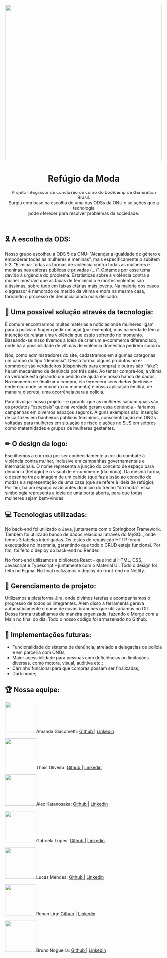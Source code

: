 <div align="center"><img width="500" src="https://github.com/ManGiaco/BancoDeImagens/blob/main/Ref%C3%BAgio%20da%20Moda/%C3%8Dcones/header%20refugio.png?raw=true"></div>

<h1 align="center"> <b> Refúgio da Moda </b> </h1>

<p align="center"> Projeto integrador de conclusão de curso do bootcamp da Generation Brasil. <br>  
Surgiu com base na escolha de uma das ODSs da ONU e soluções que a tecnologia <br>
pode oferecer para resolver problemas da sociedade. </p>
<br>

## 🎗 A escolha da ODS:  

Nosso grupo escolheu a ODS 5 da ONU: “Alcançar a igualdade de gênero e empoderar todas as mulheres e meninas", mais especificamente o subitem 5.2: “Eliminar todas as formas de violência contra todas as mulheres e meninas nas esferas públicas e privadas (...)”. Optamos por esse tema devido à urgência do problema. Estatísticas sobre a violência contra a mulher mostram que as taxas de feminicídio e mortes violentas são altíssimas, sobre tudo em faixas etárias mais jovens. Na maioria dos casos o agressor é namorado ou marido da vítima e mora na mesma casa, tornando o processo de denúncia ainda mais delicado.

## 🎇 Uma possível solução através da tecnologia: 

É comum encontrarmos muitas matérias e notícias onde mulheres ligam para a polícia e fingem pedir um açaí (por exemplo), mas na verdade têm a intenção de relatar uma violência que estão sofrendo no momento. Baseando-se nisso tivemos a ideia de criar um e-commerce diferenciado, onde há a possibilidade de vítimas de violência doméstica pedirem socorro. <br>

Nós, como administradores do site, cadastramos em algumas categorias um campo do tipo “denúncia”. Dessa forma, alguns produtos no e-commerce são verdadeiros (disponíveis para compra) e outros são “fake”: há um mecanismo de denúncia por trás dele. Ao tentar compra-los, a vítima na verdade está gerando um pedido de ajuda em nosso banco de dados. No momento de finalizar a compra, ela fornecerá seus dados (inclusive endereço onde se encontra no momento) e nossa aplicação emitirá, de maneira discreta, uma ocorrência para a polícia. <br>

Para divulgar nosso projeto – e garantir que as mulheres saibam quais são os produtos “especiais” que na verdade geram essa denúncia - faríamos campanhas em diversos espaços seguros. Alguns exemplos são: inserção de cartazes em banheiros públicos femininos, conscientização em ONGs voltadas para mulheres em situação de risco e ações no SUS em setores como maternidades e grupos de mulheres gestantes. 

## ✏ O design da logo: 

Escolhemos a cor roxa por ser conhecidamente a cor do combate à violência contra mulher, inclusive em campanhas governamentais e internacionais. O nome representa a junção do conceito de espaço para denúncia (Refúgio) e o visual de e-commerce (da moda). Da mesma forma, o desenho traz a imagem de um cabide (que faz alusão ao conceito de moda) e a representação de uma casa (que se refere à ideia de refúgio). Por fim, há um espaço vazio antes do início do trecho “da moda”: essa símbologia representa a ideia de uma porta aberta, para que todas mulheres sejam bem-vindas. 
 
## 💻 Tecnologias utilizadas: 

No back-end foi utilizado o Java, juntamente com o Springboot Framework. Também foi utilizado banco de dados relacional através do MySQL, onde temos 3 tabelas interligadas. Os testes de requisição HTTP foram executados no Insomnia, garantindo que todo o CRUD esteja funcional. Por fim, foi feito o deploy do back-end no Render. <br>

No front-end utilizamos a biblioteca React - que inclui HTML, CSS, Javascript e Typescript – juntamente com o Material UI. Todo o design foi feito no Figma. No final realizamos o deploy do front-end no Netlify. 


## 🎯 Gerenciamento de projeto: 

Utilizamos a plataforma Jira, onde divimos tarefas e acompanhamos o progresso de todos os integrantes. Além disso a ferramenta gerava automaticamente o nome de novas branches que utilizaríamos no GIT. Dessa forma trabalhamos de maneira organizada, fazendo o Merge com a Main no final do dia. Todo o nosso código foi armazenado no Github.

## 🚀 Implementações futuras: 

- Funcionalidade do sistema de denúncia, atrelado a delegacias de polícia e em parceria com ONGs;
- Maior acessibilidade para pessoas com deficiências ou limitações diversas, como motora, visual, auditiva etc.; 
- Carrinho funcional para que compras possam ser finalizadas;
- Dark mode;

## 🏆 Nossa equipe: 

<img width="100" src="https://github.com/ManGiaco/BancoDeImagens/blob/main/Ref%C3%BAgio%20da%20Moda/Foto%20perfil%20nossas/IMG_20221002_020126_053-modified.png">Amanda Giacometti: <a target="_blank" href="https://github.com/ManGiaco"> Github </a> | <a target="_blank" href="https://www.linkedin.com/in/mangiaco/"> Linkedin </a><br>

<img width="100" src="https://github.com/ManGiaco/BancoDeImagens/blob/main/Ref%C3%BAgio%20da%20Moda/Foto%20perfil%20nossas/298663895_146012704439822_7409020663592854062_n-modified.png?raw=true">Thais Oliveira: <a target="_blank" href="https://github.com/"> Github </a> | <a target="_blank" href="https://www.linkedin.com/in/tha-oliveira/"> Linkedin </a><br>

<img width="100" src="https://github.com/ManGiaco/BancoDeImagens/blob/main/Ref%C3%BAgio%20da%20Moda/Foto%20perfil%20nossas/63432377-modified.png?raw=true">Alex Katanosaka: <a target="_blank" href="https://github.com/"> Github </a> | <a target="_blank" href="https://www.linkedin.com/in/"> Linkedin </a><br>

<img width="100" src="https://github.com/ManGiaco/BancoDeImagens/blob/main/Ref%C3%BAgio%20da%20Moda/Foto%20perfil%20nossas/100434262-modified.png?raw=true">Gabriela Lopes: <a target="_blank" href="https://github.com/"> Github </a> | <a target="_blank" href="https://www.linkedin.com/in/"> Linkedin </a><br>

<img width="100" src="https://github.com/ManGiaco/BancoDeImagens/blob/main/Ref%C3%BAgio%20da%20Moda/Foto%20perfil%20nossas/IMG_20220719_162118_411-modified.png?raw=true">Lucas Mendes: <a target="_blank" href="https://github.com/"> Github </a> | <a target="_blank" href="https://www.linkedin.com/in/"> Linkedin </a><br>

<img width="100" src="https://github.com/ManGiaco/BancoDeImagens/blob/main/Ref%C3%BAgio%20da%20Moda/Foto%20perfil%20nossas/308582988_3390127461313591_7390019217200723743_n-modified.png?raw=true">Renan Lira: <a target="_blank" href="https://github.com/"> Github </a> | <a target="_blank" href="https://www.linkedin.com/in/"> Linkedin </a><br>

<img width="100" src="https://github.com/ManGiaco/BancoDeImagens/blob/main/Ref%C3%BAgio%20da%20Moda/Foto%20perfil%20nossas/IMG_20220719_145342_358-modified.png?raw=true">Bruno Nogueira: <a target="_blank" href="https://github.com/"> Github </a> | <a target="_blank" href="https://www.linkedin.com/in/"> Linkedin </a><br>



